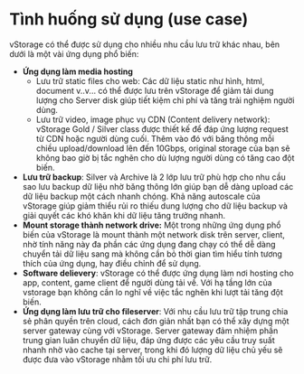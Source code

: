 # Tình huống sử dụng (use case)

vStorage có thể được sử dụng cho nhiều nhu cầu lưu trữ khác nhau, bên dưới là một vài ứng dụng phổ biến:

* **Ứng dụng làm media hosting** 
  * Lưu trữ static files cho web: Các dữ liệu static như hình, html, document v..v... có thể được lưu trên vStorage để giảm tải dung lượng cho Server disk giúp tiết kiệm chi phí và tăng trải nghiệm người dùng. 
  * Lưu trữ video, image phục vụ CDN (Content delivery network): vStorage Gold / Silver class được thiết kế để đáp ứng lượng request từ CDN hoặc người dùng cuối. Thêm vào đó với băng thông mỗi chiều upload/download lên đến 10Gbps, original storage của bạn sẽ không bao giờ bị tắc nghẽn cho dù lượng người dùng có tăng cao đột biến. 
* **Lưu trữ backup**: Silver và Archive là 2 lớp lưu trữ phù hợp cho nhu cầu sao lưu backup dữ liệu nhờ băng thông lớn giúp bạn dễ dàng upload các dữ liệu backup một cách nhanh chóng. Khả năng autoscale của vStorage giúp giảm thiểu rủi ro thiếu dung lượng cho dữ liệu backup và giải quyết các khó khăn khi dữ liệu tăng trưởng nhanh.
* **Mount storage thành network drive:** Một trong những ứng dụng phổ biến của vStorage là mount thành một network disk trên server, client, nhờ tính năng này đa phần các ứng dụng đang chạy có thể dễ dàng chuyển tải dữ liệu sang mà không cần bỏ thời gian tìm hiểu tính tương thích của ứng dụng, hay điều chỉnh để sử dụng. 
* **Software delievery**: vStorage có thể được ứng dụng làm nơi hosting cho app, content, game client để người dùng tải về. Với hạ tầng lớn của vstorage bạn không cần lo nghĩ về việc tắc nghẽn khi lượt tải tăng đột biến. 
* **Ứng dụng làm lưu trữ cho fileserver**: Với nhu cầu lưu trữ tập trung chia sẻ phân quyền trên cloud, cách đơn giản nhất bạn có thể xây dựng một server gateway cùng với vStorage. Server gateway đảm nhiệm phần trung gian luân chuyển dữ liệu, đáp ứng được các yêu cầu truy suất nhanh nhờ vào cache tại server, trong khi đó lượng dữ liệu chủ yếu sẽ được đưa vào vStorage nhằm tối ưu chi phí lưu trữ. 
